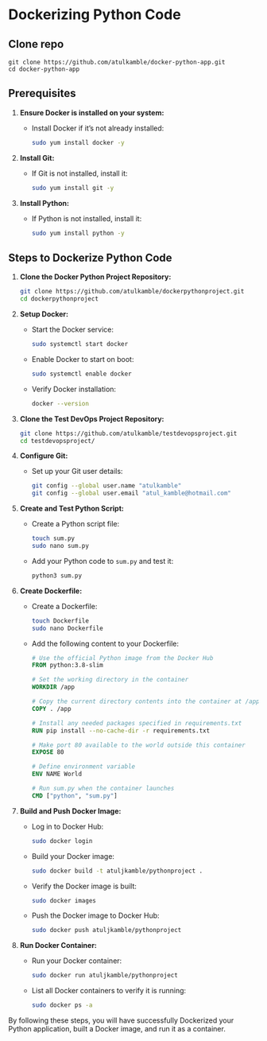 # Dockerizing Python Code

## Clone repo
```
git clone https://github.com/atulkamble/docker-python-app.git
cd docker-python-app
```

## Prerequisites

1. **Ensure Docker is installed on your system:**
   - Install Docker if it’s not already installed:
     ```bash
     sudo yum install docker -y
     ```

2. **Install Git:**
   - If Git is not installed, install it:
     ```bash
     sudo yum install git -y
     ```

3. **Install Python:**
   - If Python is not installed, install it:
     ```bash
     sudo yum install python -y
     ```

## Steps to Dockerize Python Code

1. **Clone the Docker Python Project Repository:**
   ```bash
   git clone https://github.com/atulkamble/dockerpythonproject.git
   cd dockerpythonproject
   ```

2. **Setup Docker:**
   - Start the Docker service:
     ```bash
     sudo systemctl start docker
     ```
   - Enable Docker to start on boot:
     ```bash
     sudo systemctl enable docker
     ```
   - Verify Docker installation:
     ```bash
     docker --version
     ```

3. **Clone the Test DevOps Project Repository:**
   ```bash
   git clone https://github.com/atulkamble/testdevopsproject.git
   cd testdevopsproject/
   ```

4. **Configure Git:**
   - Set up your Git user details:
     ```bash
     git config --global user.name "atulkamble"
     git config --global user.email "atul_kamble@hotmail.com"
     ```

5. **Create and Test Python Script:**
   - Create a Python script file:
     ```bash
     touch sum.py
     sudo nano sum.py
     ```
   - Add your Python code to `sum.py` and test it:
     ```bash
     python3 sum.py
     ```

6. **Create Dockerfile:**
   - Create a Dockerfile:
     ```bash
     touch Dockerfile
     sudo nano Dockerfile
     ```
   - Add the following content to your Dockerfile:
     ```dockerfile
     # Use the official Python image from the Docker Hub
     FROM python:3.8-slim

     # Set the working directory in the container
     WORKDIR /app

     # Copy the current directory contents into the container at /app
     COPY . /app

     # Install any needed packages specified in requirements.txt
     RUN pip install --no-cache-dir -r requirements.txt

     # Make port 80 available to the world outside this container
     EXPOSE 80

     # Define environment variable
     ENV NAME World

     # Run sum.py when the container launches
     CMD ["python", "sum.py"]
     ```

7. **Build and Push Docker Image:**
   - Log in to Docker Hub:
     ```bash
     sudo docker login
     ```
   - Build your Docker image:
     ```bash
     sudo docker build -t atuljkamble/pythonproject .
     ```
   - Verify the Docker image is built:
     ```bash
     sudo docker images
     ```
   - Push the Docker image to Docker Hub:
     ```bash
     sudo docker push atuljkamble/pythonproject
     ```

8. **Run Docker Container:**
   - Run your Docker container:
     ```bash
     sudo docker run atuljkamble/pythonproject
     ```
   - List all Docker containers to verify it is running:
     ```bash
     sudo docker ps -a
     ```

By following these steps, you will have successfully Dockerized your Python application, built a Docker image, and run it as a container.
